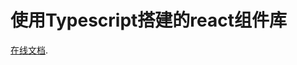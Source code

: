 # 使用Typescript搭建的react组件库

 [在线文档](https://beliefrc.github.io/rh-ui/?path=/story/introduction--page).

